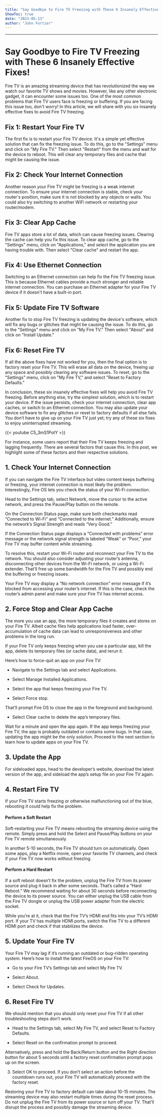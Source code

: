 ```yaml
---
title: "Say Goodbye to Fire TV Freezing with These 6 Insanely Effective Fixes!"
ShowToc: true 
date: "2023-05-13"
author: "John Fortier"
---
```

*****
# Say Goodbye to Fire TV Freezing with These 6 Insanely Effective Fixes!

Fire TV is an amazing streaming device that has revolutionized the way we watch our favorite TV shows and movies. However, like any other electronic gadget, it can encounter some issues too. One of the most common problems that Fire TV users face is freezing or buffering. If you are facing this issue too, don't worry! In this article, we will share with you six insanely effective fixes to avoid Fire TV freezing.

## Fix 1: Restart Your Fire TV

The first fix is to restart your Fire TV device. It's a simple yet effective solution that can fix the freezing issue. To do this, go to the "Settings" menu and click on "My Fire TV." Then select "Restart" from the menu and wait for the device to reboot. This will clear any temporary files and cache that might be causing the issue.

## Fix 2: Check Your Internet Connection

Another reason your Fire TV might be freezing is a weak internet connection. To ensure your internet connection is stable, check your router's position, make sure it is not blocked by any objects or walls. You could also try switching to another WiFi network or restarting your router/modem.

## Fix 3: Clear App Cache

Fire TV apps store a lot of data, which can cause freezing issues. Clearing the cache can help you fix this issue. To clear app cache, go to the "Settings" menu, click on "Applications," and select the application you are having trouble with. Then select "Clear cache" and restart the app.

## Fix 4: Use Ethernet Connection

Switching to an Ethernet connection can help fix the Fire TV freezing issue. This is because Ethernet cables provide a much stronger and reliable internet connection. You can purchase an Ethernet adapter for your Fire TV device if it doesn't have a built-in port.

## Fix 5: Update Fire TV Software

Another fix to stop Fire TV freezing is updating the device's software, which will fix any bugs or glitches that might be causing the issue. To do this, go to the "Settings" menu and click on "My Fire TV." Then select "About" and click on "Install Update."

## Fix 6: Reset Fire TV

If all the above fixes have not worked for you, then the final option is to factory reset your Fire TV. This will erase all data on the device, freeing up any space and possibly clearing any software issues. To reset, go to the "Settings" menu, click on "My Fire TV," and select "Reset to Factory Defaults." 

In conclusion, these six insanely effective fixes will help you avoid Fire TV freezing. Before anything else, try the simplest solution, which is to restart your device. If the issue persists, check your internet connection, clear app caches, or switch to an Ethernet connection. You may also update your device software to fix any glitches or reset to factory defaults if all else fails. You don’t have to give up on your Fire TV just yet; try any of these six fixes to enjoy uninterrupted streaming.

{{< youtube C5_3mS1PotY >}} 



For instance, some users report that their Fire TV keeps freezing and lagging frequently. There are several factors that cause this. In this post, we highlight some of these factors and their respective solutions.
 
## 1. Check Your Internet Connection
 
If you can navigate the Fire TV interface but video content keeps buffering or freezing, your internet connection is most likely the problem. Interestingly, Fire OS lets you check the status of your Wi-Fi connection. 
 

 
Head to the Settings tab, select Network, move the cursor to the active network, and press the Pause/Play button on the remote.
 
On the Connection Status page, make sure both checkmarks read “Connected to Wi-Fi” and “Connected to the internet.” Additionally, ensure the network’s Signal Strength and reads “Very Good.”
 
If the Connection Status page displays a “Connected with problems” error message or the network signal strength is labeled “Weak” or “Poor,” your Fire TV may buffer content while streaming.
 
To resolve this, restart your Wi-Fi router and reconnect your Fire TV to the network. You should also consider adjusting your router’s antenna, disconnecting other devices from the Wi-Fi network, or using a Wi-Fi extender. That’ll free up some bandwidth for the Fire TV and possibly end the buffering or freezing issues.
 
Your Fire TV may display a “No network connection” error message if it’s blocked from accessing your router’s internet. If this is the case, check the router’s admin panel and make sure your Fire TV has internet access.
 
## 2. Force Stop and Clear App Cache
 
The more you use an app, the more temporary files it creates and stores on your Fire TV. Albeit cache files help applications load faster, over-accumulation of cache data can lead to unresponsiveness and other problems in the long run.
 
If your Fire TV only keeps freezing when you use a particular app, kill the app, delete its temporary files (or cache data), and rerun it. 
 
Here’s how to force-quit an app on your Fire TV:
 
- Navigate to the Settings tab and select Applications.

 
- Select Manage Installed Applications.

 
- Select the app that keeps freezing your Fire TV.

 
- Select Force stop.

 
That’ll prompt Fire OS to close the app in the foreground and background.
 
- Select Clear cache to delete the app’s temporary files.

 
Wait for a minute and open the app again. If the app keeps freezing your Fire TV, the app is probably outdated or contains some bugs. In that case, updating the app might be the only solution. Proceed to the next section to learn how to update apps on your Fire TV.
 
## 3. Update the App
 
For sideloaded apps, head to the developer’s website, download the latest version of the app, and sideload the app’s setup file on your Fire TV again. 
 
## 4. Restart Fire TV
 
If your Fire TV starts freezing or otherwise malfunctioning out of the blue, rebooting it could help fix the problem.
 
#### Perform a Soft Restart
 
Soft-restarting your Fire TV means rebooting the streaming device using the remote. Simply press and hold the Select and Pause/Play buttons on your Fire TV remote simultaneously.
 
In another 5-10 seconds, the Fire TV should turn on automatically. Open some apps, play a Netflix movie, open your favorite TV channels, and check if your Fire TV now works without freezing.
 
#### Perform a Hard Restart
 
If a soft reboot doesn’t fix the problem, unplug the Fire TV from its power source and plug it back in after some seconds. That’s called a “Hard Reboot.” We recommend waiting for about 30 seconds before reconnecting the device to its power source. You can either unplug the USB cable from the Fire TV dongle or unplug the USB power adapter from the electric socket.
 
While you’re at it, check that the Fire TV’s HDMI end fits into your TV’s HDMI port. If your TV has multiple HDMI ports, switch the Fire TV to a different HDMI port and check if that stabilizes the device. 
 
## 5. Update Your Fire TV
 
Your Fire TV may lag if it’s running an outdated or bug-ridden operating system. Here’s how to install the latest FireOS on your Fire TV:
 
- Go to your Fire TV’s Settings tab and select My Fire TV.

 
- Select About.

 
- Select Check for Updates.

 
## 6. Reset Fire TV
 
We should mention that you should only reset your Fire TV if all other troubleshooting steps don’t work.
 
- Head to the Settings tab, select My Fire TV, and select Reset to Factory Defaults.

 
- Select Reset on the confirmation prompt to proceed.

 
Alternatively, press and hold the Back/Return button and the Right direction button for about 5 seconds until a factory reset confirmation prompt pops up on the screen.
 
3. Select OK to proceed. If you don’t select an action before the countdown runs out, your Fire TV will automatically proceed with the factory reset.
 
Restoring your Fire TV to factory default can take about 10-15 minutes. The streaming device may also restart multiple times during the reset process. Do not unplug the Fire TV from its power source or turn off your TV. That’ll disrupt the process and possibly damage the streaming device. 



